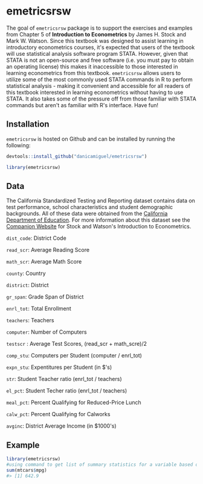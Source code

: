 
<!-- README.md is generated from README.Rmd. Please edit that file -->
emetricsrsw
===========

<!-- badges: start -->
<!-- badges: end -->
The goal of `emetricsrsw` package is to support the exercises and examples from Chapter 5 of **Introduction to Econometrics** by James H. Stock and Mark W. Watson. Since this textbook was designed to assist learning in introductory econometrics courses, it's expected that users of the textbook will use statistical analysis software program STATA. However, given that STATA is not an open-source and free software (i.e. you must pay to obtain an operating license) this makes it inaccessible to those interested in learning econometrics from this textbook. `emetricsrsw` allows users to utilize some of the most commonly used STATA commands in R to perform statistical analysis - making it convenient and accessible for all readers of this textbook interested in learning econometrics without having to use STATA. It also takes some of the pressure off from those familiar with STATA commands but aren't as familiar with R's interface. Have fun!

Installation
------------

`emetricsrsw` is hosted on Github and can be installed by running the following:

``` r
devtools::install_github("danicamiguel/emetricsrsw")
```

``` r
library(emetricsrsw)
```

Data
----

The California Standardized Testing and Reporting dataset contains data on test performance, school characteristics and student demographic backgrounds. All of these data were obtained from the [California Department of Education](http://www.cde.ca.gov). For more information about this dataset see the [Companion Website](https://wps.pearsoned.com/aw_stock_ie_3/178/45691/11696965.cw/index.html) for Stock and Watson's Introduction to Econometrics.

`dist_code`: District Code

`read_scr`: Average Reading Score

`math_scr`: Average Math Score

`county`: Country

`district`: District

`gr_span`: Grade Span of District

`enrl_tot`: Total Enrollment

`teachers`: Teachers

`computer`: Number of Computers

`testscr` : Average Test Scores, (read\_scr + math\_scre)/2

`comp_stu`: Computers per Student (computer / enrl\_tot)

`expn_stu`: Expentitures per Student (in $'s)

`str`: Student Teacher ratio (enrl\_tot / teachers)

`el_pct`: Student Techer ratio (enrl\_tot / teachers)

`meal_pct`: Percent Qualifying for Reduced-Price Lunch

`calw_pct`: Percent Qualifying for Calworks

`avginc`: District Average Income (in $1000's)

Example
-------

``` r
library(emetricsrsw)
#using command to get list of summary statistics for a variable based on user input, also known as 'sum' in STATA
sum(mtcars$mpg)
#> [1] 642.9
```
